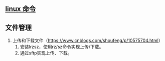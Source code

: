 ## <a href='https://www.runoob.com/linux/linux-command-manual.html'> linux 命令</a>
## 文件管理

1. 上传和下载文件（<https://www.cnblogs.com/shoufeng/p/10575704.html>）
	1. 安装lrzsz，使用rz/sz命令实现上传/下载。
	2. 通过sftp实现上传、下载。

